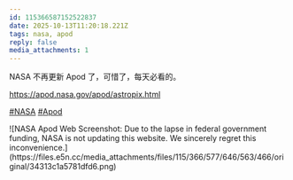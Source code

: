 ```yaml
---
id: 115366587152522837
date: 2025-10-13T11:20:18.221Z
tags: nasa, apod
reply: false
media_attachments: 1
---
```


<p>NASA 不再更新 Apod 了，可惜了，每天必看的。</p><p><a href="https://apod.nasa.gov/apod/astropix.html" target="_blank" rel="nofollow noopener" translate="no"><span class="invisible">https://</span><span class="ellipsis">apod.nasa.gov/apod/astropix.ht</span><span class="invisible">ml</span></a></p><p><a href="https://e5n.cc/tags/NASA" class="mention hashtag" rel="tag">#<span>NASA</span></a> <a href="https://e5n.cc/tags/Apod" class="mention hashtag" rel="tag">#<span>Apod</span></a></p>
![NASA Apod Web Screenshot: Due to the lapse in federal government funding, NASA is not updating this website. We sincerely regret this inconvenience.](https://files.e5n.cc/media_attachments/files/115/366/577/646/563/466/original/34313c1a5781dfd6.png)
